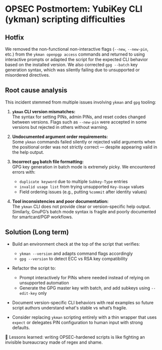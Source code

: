# OPSEC Postmortem: YubiKey CLI (ykman) scripting difficulties

## Hotfix

We removed the non-functional non-interactive flags (`--new`, `--new-pin`, etc.) from the `ykman openpgp access` commands and returned to using interactive prompts or adapted the script for the expected CLI behavior based on the installed version. We also corrected `gpg --batch` key generation syntax, which was silently failing due to unsupported or misordered directives.

## Root cause analysis

This incident stemmed from multiple issues involving `ykman` and `gpg` tooling:

1. **`ykman` CLI version mismatches:**  
   The syntax for setting PINs, admin PINs, and reset codes changed between versions. Flags such as `--new-pin` were accepted in some versions but rejected in others without warning.
   
2. **Undocumented argument order requirements:**  
   Some `ykman` commands failed silently or rejected valid arguments when the positional order was not strictly correct — despite appearing valid in the help output.

3. **Incorrect `gpg` batch file formatting:**  
   GPG key generation in batch mode is extremely picky. We encountered errors with:
   - `duplicate keyword` due to multiple `Subkey-Type` entries
   - `invalid usage list` from trying unsupported `Key-Usage` values
   - Field ordering issues (e.g., putting `%commit` after identity values)

4. **Tool inconsistencies and poor documentation:**  
   The `ykman` CLI does not provide clear or version-specific help output. Similarly, GnuPG’s batch mode syntax is fragile and poorly documented for smartcard/PGP workflows.

## Solution (Long term)

- Build an environment check at the top of the script that verifies:
  - `ykman --version` and adapts command flags accordingly
  - `gpg --version` to detect ECC vs RSA key compatibility

- Refactor the script to:
  - Prompt interactively for PINs where needed instead of relying on unsupported automation
  - Generate the GPG master key with batch, and add subkeys using `--edit-key` only

- Document version-specific CLI behaviors with real examples so future script authors understand what's stable vs what’s fragile.

- Consider replacing `ykman` scripting entirely with a thin wrapper that uses `expect` or delegates PIN configuration to human input with strong defaults.

🧠 Lessons learned: writing OPSEC-hardened scripts is like fighting an invisible bureaucracy made of regex and shame.

